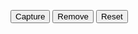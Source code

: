 <script>
    let currentPoint = [ latitude = 0, longitude = 0 ];
    let points = [];

    function capture(){
        points.push(currentPoint);
        drawPoints();
    }

    function reset(){
        points = [];
        drawPoints();
    }

    function remove(){
        points.pop();
        drawPoints();
    }

    function drawPoints(){
        document.getElementById('points').innerHTML = "";
        points.forEach(element => {
            document.getElementById('points').innerHTML += "latitude = " + element.latitude + " longitude = " + element.longitude + "<br>"
        });
    }

    function getPosition(){
        navigator.geolocation.watchPosition(
            function(position){
                currentPoint.latitude = position.coords.latitude;
                currentPoint.longitude = position.coords.longitude;
                document.getElementById('position').innerHTML = "latitude = " + currentPoint.latitude + " longitude = " + currentPoint.longitude;
            }, 
            function(){ 
                document.getElementById('position').innerHTML = "Erreur de geolocalisation :("; 
            }, 
            {
                timeout:3000, 
                enableHighAccuracy:true, 
                maximumAge:1000
            }
        );
    }

    if("geolocation" in navigator){  
        getPosition();
    }
    else{
        document.getElementById('position').innerHTML = "la géolocalisation n'est pas disponible :(";
    }
</script>
<button onclick="capture()">Capture</button>
<button onclick="remove()">Remove</button>
<button onclick="reset()">Reset</button>
<span id="position"></span><br>
<span id="points"></span>
